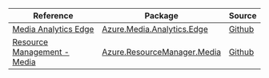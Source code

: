| Reference | Package | Source |
|---|---|---|
|[Media Analytics Edge](media.analytics.edge-readme.md)|[Azure.Media.Analytics.Edge](https://www.nuget.org/packages/Azure.Media.Analytics.Edge)|[Github](https://github.com/Azure/azure-sdk-for-net)|
|[Resource Management - Media](resourcemanager.media-readme.md)|[Azure.ResourceManager.Media](https://www.nuget.org/packages/Azure.ResourceManager.Media)|[Github](https://github.com/Azure/azure-sdk-for-net/blob/main/sdk/mediaservices/Azure.ResourceManager.Media)|
